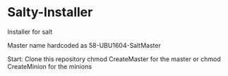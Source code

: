 # Salty-Installer
Installer for salt

Master name hardcoded as 58-UBU1604-SaltMaster

Start: Clone this repository
chmod CreateMaster for the master or
chmod CreateMinion for the minions

